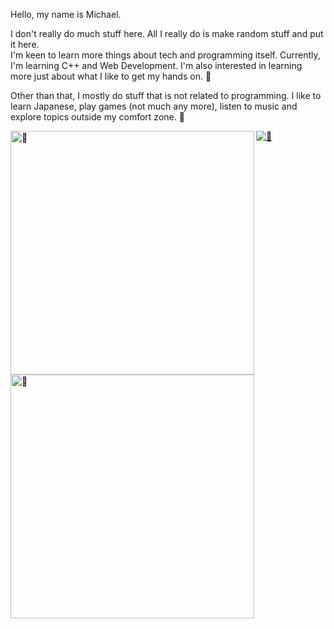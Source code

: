 Hello, my name is Michael.


I don't really do much stuff here. All I really do is make random stuff and put it here. 
\
I'm keen to learn more things about tech and programming itself.
Currently, I'm learning C++ and Web Development. I'm also interested in learning more just about what I like to get my hands on. 🌱


Other than that, I mostly do stuff that is not related to programming.
I like to learn Japanese, play games (not much any more), listen to music and explore topics outside my comfort zone.
🚀


[<img align="left" width="390" alt="🚀" src="https://gist.githubusercontent.com/Crystallized21/c6ba1329fbaa4f4e77860f3e196d67b6/raw/my-metrics-0.svg">](#)
[<img align="left" width="390" alt="🚀" src="https://gist.githubusercontent.com/Crystallized21/c6ba1329fbaa4f4e77860f3e196d67b6/raw/my-metrics-1.svg">](#)

[<img alt="🦑" src="https://i.imgur.com/qYL6nVm.png"/>](#)

<!--
**Crystallized21/Crystallized21** is a ✨ _special_ ✨ repository because its `README.md` (this file) appears on your GitHub profile.

Here are some ideas to get you started:

- 🔭 I’m currently working on ...
- 🌱 I’m currently learning ...
- 👯 I’m looking to collaborate on ...
- 🤔 I’m looking for help with ...
- 💬 Ask me about ...
- 📫 How to reach me: ...
- 😄 Pronouns: ...
- ⚡ Fun fact: ...
-->
